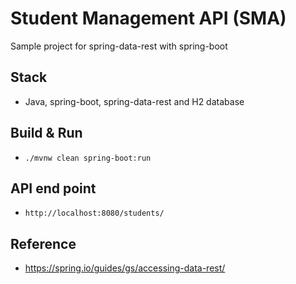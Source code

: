 # Student Management API (SMA)

Sample project for spring-data-rest with spring-boot 

## Stack

* Java, spring-boot, spring-data-rest and H2 database

## Build & Run

* `./mvnw clean spring-boot:run`

## API end point

* `http://localhost:8080/students/`

## Reference

* https://spring.io/guides/gs/accessing-data-rest/
